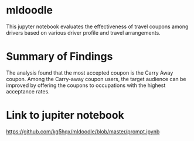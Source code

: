 # mldoodle
This jupyter notebook evaluates the effectiveness of travel coupons among drivers based on various driver profile and travel arrangements.
# Summary of Findings
The analysis found that the most accepted coupon is the Carry Away coupon.  Among the Carry-away coupon users, the target audience can be improved by offering the coupons to occupations with the highest acceptance rates.
# Link to jupiter notebook
https://github.com/kg5hqx/mldoodle/blob/master/prompt.ipynb
